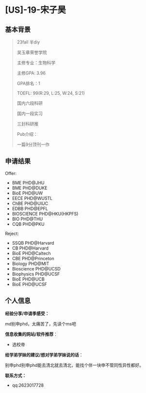 # \[US\]-19-宋子昊

## 基本背景

> 23fall 半diy
>
> 吴玉章荣誉学院
>
> 主修专业：生物科学
>
> 主修GPA: 3.96
>
> GPA排名：1
>
> TOEFL: 99(R:29, L:25, W:24, S:21)
>
> 国内六段科研
>
> 国内一段实习
>
> 三封科研推
>
> Pub介绍：
>
> 一篇9分顶刊一作
>

## 申请结果

Offer:

+  BME PHD@JHU
+  BME PHD@DUKE
+  BioE PHD@UW
+  EECE PHD@WUSTL
+  ChBE PHD@UIUC  
+  EDBB PHD@EPFL 
+  BIOSCIENCE PHD@HKU(HKPFS)
+  BIO PHD@THU 
+  CQB PHD@PKU 

Reject:

+ SSQB PHD@Harvard
+ CB PHD@Harvard
+ BioE PHD@Caltech 
+ CBE PHD@Princeton 
+ Biology PHD@MIT  
+ Bioscience PHD@UCSD  
+ Biophysics PHD@UCSF 
+ BioE PHD@UCB
+ BioE PHD@UCSF



## 个人信息

**经验分享/申请季感受：**

md别申phd，太痛苦了，先读个ms吧

**信息收集的网站/软件推荐**：

+ 选校帝

**给学弟学妹的建议/想对学弟学妹说的话**：

别申phd别申phd能去清北就去清北，能找个伴一块申不管同性异性都好。

**联系方式：**

+ qq:2623017728
